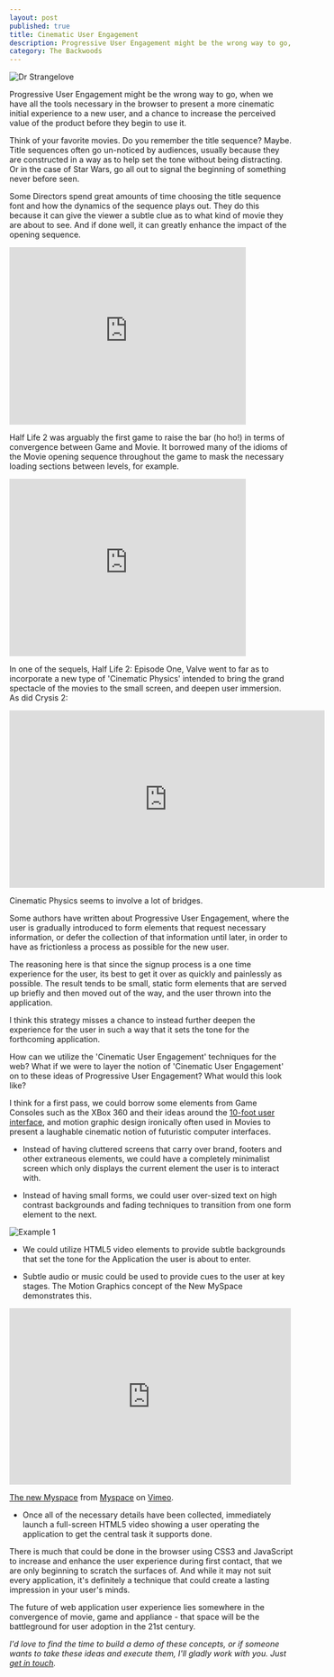 ```yaml
---
layout: post
published: true
title: Cinematic User Engagement
description: Progressive User Engagement might be the wrong way to go, when we have all the tools necessary in the browser to present a more cinematic initial experience to a new user, and a chance to increase the perceived value of the product before they begin to use it. 
category: The Backwoods
---
```


![Dr Strangelove](http://f.cl.ly/items/0w2t2u080P0R0W0p0334/Screen%20Shot%202013-01-13%20at%2010.55.59%20PM.png "Dr Strangelove")

Progressive User Engagement might be the wrong way to go, when we have all the tools necessary in the browser to present a more cinematic initial experience to a new user, and a chance to increase the perceived value of the product before they begin to use it. 

Think of your favorite movies. Do you remember the title sequence? Maybe. Title sequences often go un-noticed by audiences, usually because they are constructed in a way as to help set the tone without being distracting. Or in the case of Star Wars, go all out to signal the beginning of something never before seen. 

Some Directors spend great amounts of time choosing the title sequence font and how the dynamics of the sequence plays out. They do this because it can give the viewer a subtle clue as to what kind of movie they are about to see. And if done well, it can greatly enhance the impact of the opening sequence. 

<iframe width="420" height="315" src="http://www.youtube.com/embed/mRtT4HHQef0" frameborder="0" allowfullscreen></iframe>

Half Life 2 was arguably the first game to raise the bar (ho ho!) in terms of convergence between Game and Movie. It borrowed many of the idioms of the Movie opening sequence throughout the game to mask the necessary loading sections between levels, for example.

<iframe width="420" height="315" src="http://www.youtube.com/embed/KNCgs_47t28" frameborder="0" allowfullscreen></iframe>

In one of the sequels, Half Life 2: Episode One, Valve went to far as to incorporate a new type of 'Cinematic Physics' intended to bring the grand spectacle of the movies to the small screen, and deepen user immersion. As did Crysis 2:

<iframe width="560" height="315" src="http://www.youtube.com/embed/8pPI3i12hIw" frameborder="0" allowfullscreen></iframe>

Cinematic Physics seems to involve a lot of bridges.

Some authors have written about Progressive User Engagement, where the user is gradually introduced to form elements that request necessary information, or defer the collection of that information until later, in order to have as frictionless a process as possible for the new user.

The reasoning here is that since the signup process is a one time experience for the user, its best to get it over as quickly and painlessly as possible. The result tends to be small, static form elements that are served up briefly and then moved out of the way, and the user thrown into the application. 

I think this strategy misses a chance to instead further deepen the experience for the user in such a way that it sets the tone for the forthcoming application. 

How can we utilize the 'Cinematic User Engagement' techniques for the web? What if we were to layer the notion of 'Cinematic User Engagement' on to these ideas of Progressive User Engagement? What would this look like? 

I think for a first pass, we could borrow some elements from Game Consoles such as the XBox 360 and their ideas around the [10-foot user interface](http://en.wikipedia.org/wiki/10-foot_user_interface), and motion graphic design ironically often used in Movies to present a laughable cinematic notion of futuristic computer interfaces. 

- Instead of having cluttered screens that carry over brand, footers and other extraneous elements, we could have a completely minimalist screen which only displays the current element the user is to interact with.

- Instead of having small forms, we could user over-sized text on high contrast backgrounds and fading techniques to transition from one form element to the next. 

![Example 1](http://f.cl.ly/items/1D2L1T0f0B0F2K1y0w16/Screen%20Shot%202013-01-13%20at%2011.23.43%20PM.png)

- We could utilize HTML5 video elements to provide subtle backgrounds that set the tone for the Application the user is about to enter. 

- Subtle audio or music could be used to provide cues to the user at key stages. The Motion Graphics concept of the New MySpace demonstrates this.

<iframe src="http://player.vimeo.com/video/50071857?title=0&amp;byline=0&amp;portrait=0" width="500" height="313" frameborder="0" webkitAllowFullScreen mozallowfullscreen allowFullScreen></iframe> <p><a href="http://vimeo.com/50071857">The new Myspace</a> from <a href="http://vimeo.com/myspace">Myspace</a> on <a href="http://vimeo.com">Vimeo</a>.</p>

- Once all of the necessary details have been collected, immediately launch a full-screen HTML5 video showing a user operating the application to get the central task it supports done. 

There is much that could be done in the browser using CSS3 and JavaScript to increase and enhance the user experience during first contact, that we are only beginning to scratch the surfaces of. And while it may not suit every application, it's definitely a technique that could create a lasting impression in your user's minds. 

The future of web application user experience lies somewhere in the convergence of movie, game and appliance - that space will be the battleground for user adoption in the 21st century. 

_I'd love to find the time to build a demo of these concepts, or if someone wants to take these ideas and execute them, I'll gladly work with you. Just [get in touch](mailto:john@mcdowall.info)._
